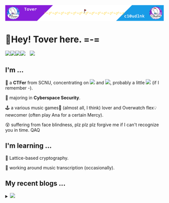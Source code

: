 <img src="headPic_Tover.png" />

# 🎇Hey! Tover here. =-=

<a href="https://tover.xyz/" target="_blank"><img src="https://img.shields.io/badge/-📜 Tover's Blog-blue?style=flat-square"></a><a href="https://c10udlnk.top/" target="_blank"><img src="https://img.shields.io/badge/-📜 c10udlnk's Blog-blueviolet?style=flat-square"></a><a href="https://github.com/ToverPomelo" target="_blank"><img src="https://img.shields.io/badge/-github-black?logo=github&style=flat-square"></a><a href="https://0xffff.one/u/Tover" target="_blank"><img src="https://img.shields.io/badge/-💻 0xffff-e8ecf3?style=flat-square"></a>&emsp;<img src="https://komarev.com/ghpvc/?username=Tover&style=plastic&color=red" />

## I'm ...

🚩 a **CTFer** from SCNU, concentrating on <img src="https://img.shields.io/static/v1?label=&&message=Crypto&style=social"> and <img src="https://img.shields.io/static/v1?label=&message=Misc&style=social">, probably a little <img src="https://img.shields.io/static/v1?label=&message=PWN&style=social"> (if I remember -).

🧭 majoring in **Cyberspace Security**.

🕹 a various music games🎼 (almost all, I think) lover and Overwatch flex💡 newcomer (often play Ana for a certain Mercy).

😵 suffering from face blindness, plz plz plz forgive me if I can't recognize you in time. QAQ

## I'm learning ...

📍 Lattice-based cryptography.

📍 working around music transcription (occasionally).

## My recent blogs ...

<details>
  <summary><img src="https://img.shields.io/badge/-📢 Click to view more!-blue?style=for-the-badge"></summary>
  <!-- BLOG-POST-LIST:START -->

🎆 Feb 05, 2024: [2024 L3HCTF密码部分题解](https://tover.xyz/p/2024-L3HCTF-guess/)

🎆 Jan 03, 2024: [Wiener没有说的攻击范围](https://tover.xyz/p/Wiener-general/)

🎆 Dec 18, 2023: [2023强网杯密码部分题解](https://tover.xyz/p/2023-qwb-Crypto-Part/)

🎆 Dec 05, 2023: [在SageMath中安装G6K](https://tover.xyz/p/G6k-Sage-Install/)

🎆 Nov 06, 2023: [2023鹏城杯密码全WP](https://tover.xyz/p/2023-pcb-Crypto/)

🎆 Oct 23, 2023: [2023 N1CTF密码部分题解](https://tover.xyz/p/2023-N1CTF-Crypto-Part/)

🎆 Oct 19, 2023: [可证明安全学习笔记——Diffie-Hellman的被动攻击](https://tover.xyz/p/Provable-security-Diffie-Hellman/)

🎆 Oct 11, 2023: [格攻击之小未知数方程求解入门——原理与例子](https://tover.xyz/p/LLL-attack-equation/)

🎆 Oct 10, 2023: [结式、伴随矩阵、特征多项式和2023江苏省数据安全竞赛的hardrsa](https://tover.xyz/p/resultant-companion-hardrsa/)

🎆 Sep 26, 2023: [置换群群元的开平方：以BRICS+的sqrt为例](https://tover.xyz/p/PermutationGroup-BRICS-sqrt/)<!-- BLOG-POST-LIST:END -->
</details>
